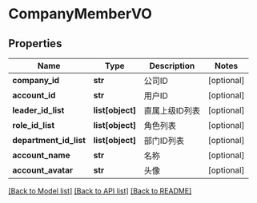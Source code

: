 # CompanyMemberVO

## Properties
Name | Type | Description | Notes
------------ | ------------- | ------------- | -------------
**company_id** | **str** | 公司ID | [optional] 
**account_id** | **str** | 用户ID | [optional] 
**leader_id_list** | **list[object]** | 直属上级ID列表 | [optional] 
**role_id_list** | **list[object]** | 角色列表 | [optional] 
**department_id_list** | **list[object]** | 部门ID列表 | [optional] 
**account_name** | **str** | 名称 | [optional] 
**account_avatar** | **str** | 头像 | [optional] 

[[Back to Model list]](../README.md#documentation-for-models) [[Back to API list]](../README.md#documentation-for-api-endpoints) [[Back to README]](../README.md)

